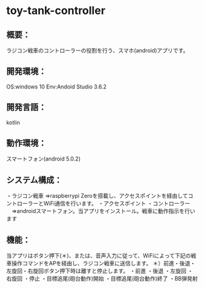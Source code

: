 # toy-tank-controller
## 概要：
ラジコン戦車のコントローラーの役割を行う、スマホ(android)アプリです。

## 開発環境：
OS:windows 10
Env:Andoid Studio 3.6.2

## 開発言語：
kotlin

## 動作環境：
スマートフォン(android 5.0.2)

## システム構成：
・ラジコン戦車
  ⇒raspberrypi Zeroを搭載し、アクセスポイントを経由してコントローラーとWiFi通信を行います。
・アクセスポイント
・コントローラー
　⇒androidスマートフォン。当アプリをインストール。戦車に動作指示を行います
 
## 機能：
 当アプリはボタン押下(＊)、または、音声入力に従って、WiFiによって下記の戦車操作コマンドをAPを経由し、ラジコン戦車に送信します。
 ＊）前進・後退・左旋回・右旋回ボタン押下時は離すと停止します。
 ・前進
 ・後退
 ・左旋回
 ・右旋回
 ・停止
 ・目標追尾(砲台動作)開始
 ・目標追尾(砲台動作)終了
 ・BB弾発射
